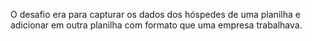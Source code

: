O desafio era para capturar os dados dos hóspedes de uma planilha e adicionar em outra
planilha com formato que uma empresa trabalhava.